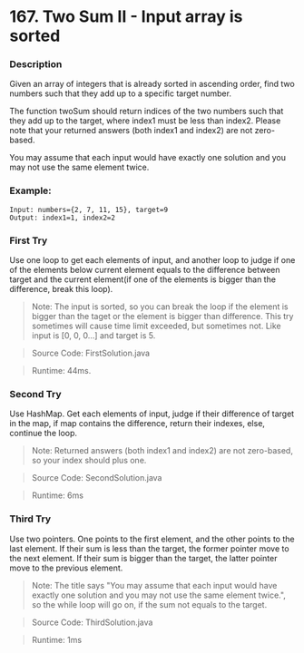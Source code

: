 # 167. Two Sum II - Input array is sorted
### Description
Given an array of integers that is already sorted in ascending order, find two numbers such that they add up to a specific target number.

The function twoSum should return indices of the two numbers such that they add up to the target, where index1 must be less than index2. Please note that your returned answers (both index1 and index2) are not zero-based.

You may assume that each input would have exactly one solution and you may not use the same element twice.

### Example:
```
Input: numbers={2, 7, 11, 15}, target=9
Output: index1=1, index2=2
```

### First Try
Use one loop to get each elements of input, and another loop to judge if one of the elements below current element equals to the difference between target and the current element(if one of the elements is bigger than the difference, break this loop).
>Note: The input is sorted, so you can break the loop if the element is bigger than the taget or the element is bigger than difference. This try sometimes will cause time limit exceeded, but sometimes not. Like input is [0, 0, 0...] and target is 5.

> Source Code: FirstSolution.java

> Runtime: 44ms.

### Second Try
Use HashMap. Get each elements of input, judge if their difference of target in the map, if map contains the difference, return their indexes, else, continue the loop.
>Note: Returned answers (both index1 and index2) are not zero-based, so your index should plus one.

> Source Code: SecondSolution.java

>Runtime: 6ms

### Third Try
Use two pointers. One points to the first element, and the other points to the last element. If their sum is less than the target, the former pointer move to the next element. If their sum is bigger than the target, the latter pointer move to the previous element.
>Note: The title says "You may assume that each input would have exactly one solution and you may not use the same element twice.", so the while loop will go on, if the sum not equals to the target.

> Source Code: ThirdSolution.java

>Runtime: 1ms
